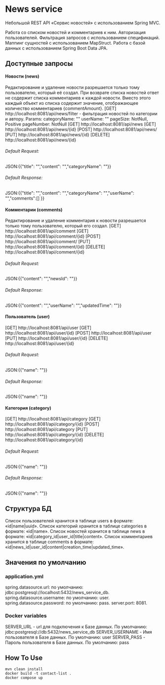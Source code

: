 # News service
Небольшой REST API «Сервис новостей»  с использованием Spring MVC.


Работа со списком новостей и комментариев к ним. Авторизация пользователей.
Фильтрация запросов с использованием спецификаций.
Маппинг сущностей с использованием MapStruct.
Работа с базой данных с использованием Spring Boot Data JPA.

## Доступные запросы

#### Новости (news)
Редактирование и удаление новости разрешается только тому пользователю, который её создал.
При возврате списка новостей ответ не содержит списка комментариев к каждой новости. Вместо этого каждый объект из списка содержит значение, отображающее количество комментариев {commentAmount}.
[GET] http://localhost:8081/api/news/filter - фильтрация новостей по категории и автору.
Params:
categoryName: ""
userName: ""
pageSize: NotNull, Positive
pageNumber: NotNull
[GET] http://localhost:8081/api/news
[GET] http://localhost:8081/api/news/{id}
[POST] http://localhost:8081/api/news/
[PUT] http://localhost:8081/api/news/{id}
[DELETE] http://localhost:8081/api/news/{id}
###### Default Request:
JSON:{{"title": "","content": "","categoryName": ""}}
###### Default Response:
JSON:{{"title": "","content": "","categoryName": "","userName": "","comments":[]
}}
#### Комментарии (comments)
Редактирование и удаление комментария к новости разрешается только тому пользователю, который его создал.
[GET] http://localhost:8081/api/comment
[GET] http://localhost:8081/api/comment/{id}
[POST] http://localhost:8081/api/comment/
[PUT] http://localhost:8081/api/comment/{id}
[DELETE] http://localhost:8081/api/comment/{id}

###### Default Request:
JSON:{{"content": "","newsId": ""}}
###### Default Response:
JSON:{{"content": "","userName": "","updatedTime": ""}}
#### Пользователь (user)
[GET] http://localhost:8081/api/user
[GET] http://localhost:8081/api/user/{id}
[POST] http://localhost:8081/api/user
[PUT] http://localhost:8081/api/user/{id}
[DELETE] http://localhost:8081/api/user/{id}
###### Default Request:
JSON:{{"name": ""}}
###### Default Response:
JSON:{{"name": ""}}

#### Категория (category)
[GET] http://localhost:8081/api/category
[GET] http://localhost:8081/api/category/{id}
[POST] http://localhost:8081/api/category
[PUT] http://localhost:8081/api/category/{id}
[DELETE] http://localhost:8081/api/category/{id}
###### Default Request:
JSON:{{"name": ""}}
###### Default Response:
JSON:{{"name": ""}}

## Структура БД
Список пользователей хранится в таблице users в формате:
«id|name|uuid».
Список категорий хранится в таблице categories в формате:
«id|name».
Список новостей хранится в таблице news в формате:
«id|category_id|user_id|title|content».
Список комментариев хранится в таблице comments в формате:
«id|news_id|user_id|content|creation_time|updated_time».
## Значения по умолчанию
### application.yml
spring.datasource.url: по умолчанию: jdbc:postgresql://localhost:5432/news_service_db.
spring.datasource.username: по умолчанию: user.
spring.datasource.password: по умолчанию: pass.
server.port: 8081.
### Docker variables
SERVER_URL - url для подключения к Базе данных.
По умолчанию: jdbc:postgresql://db:5432/news_service_db
SERVER_USERNAME - Имя пользователя в Базе данных.
По умолчанию: user
SERVER_PASS - Пароль пользователя в Базе данных.
По умолчанию: pass
## How To Use
```
mvn clean install
docker build -t contact-list .
docker compose up
```